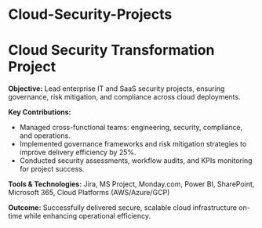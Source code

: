 # Cloud-Security-Projects
# Cloud Security Transformation Project

**Objective:** Lead enterprise IT and SaaS security projects, ensuring governance, risk mitigation, and compliance across cloud deployments.

**Key Contributions:**
- Managed cross-functional teams: engineering, security, compliance, and operations.
- Implemented governance frameworks and risk mitigation strategies to improve delivery efficiency by 25%.
- Conducted security assessments, workflow audits, and KPIs monitoring for project success.

**Tools & Technologies:** Jira, MS Project, Monday.com, Power BI, SharePoint, Microsoft 365, Cloud Platforms (AWS/Azure/GCP)

**Outcome:** Successfully delivered secure, scalable cloud infrastructure on-time while enhancing operational efficiency.
